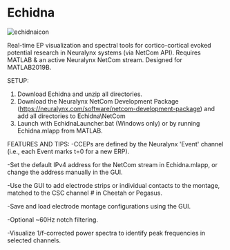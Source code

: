 # Echidna
![echidnaicon](https://user-images.githubusercontent.com/55102529/150040348-91e72e6a-def2-4f63-8e05-a023b69dba8c.png)

Real-time EP visualization and spectral tools for cortico-cortical evoked potential research in Neuralynx systems (via NetCom API). Requires MATLAB & an active Neuralynx NetCom stream. Designed for MATLAB2019B.

SETUP:
1. Download Echidna and unzip all directories. 
2. Download the Neuralynx NetCom Development Package (https://neuralynx.com/software/netcom-development-package) and add all directories to Echidna\NetCom
3. Launch with EchidnaLauncher.bat (Windows only) or by running Echidna.mlapp from MATLAB.

FEATURES AND TIPS:
-CCEPs are defined by the Neuralynx 'Event' channel (i.e., each Event marks t=0 for a new ERP).

-Set the default IPv4 address for the NetCom stream in Echidna.mlapp, or change the address manually in the GUI.

-Use the GUI to add electrode strips or individual contacts to the montage, matched to the CSC channel # in Cheetah or Pegasus.

-Save and load electrode montage configurations using the GUI. 

-Optional ~60Hz notch filtering.

-Visualize 1/f-corrected power spectra to identify peak frequencies in selected channels.
